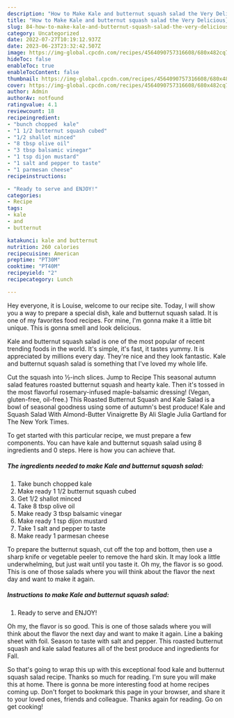 ```yaml
---
description: "How to Make Kale and butternut squash salad the Very Delicious}"
title: "How to Make Kale and butternut squash salad the Very Delicious}"
slug: 84-how-to-make-kale-and-butternut-squash-salad-the-very-delicious
category: Uncategorized
date: 2022-07-27T10:19:12.937Z
date: 2023-06-23T23:32:42.507Z
image: https://img-global.cpcdn.com/recipes/4564090757316608/680x482cq70/kale-and-butternut-squash-salad-recipe-main-photo.jpg
hideToc: false
enableToc: true
enableTocContent: false
thumbnail: https://img-global.cpcdn.com/recipes/4564090757316608/680x482cq70/kale-and-butternut-squash-salad-recipe-main-photo.jpg
cover: https://img-global.cpcdn.com/recipes/4564090757316608/680x482cq70/kale-and-butternut-squash-salad-recipe-main-photo.jpg
author: Admin
authorAv: notfound
ratingvalue: 4.1
reviewcount: 18
recipeingredient:
- "bunch chopped  kale"
- "1 1/2 butternut squash cubed"
- "1/2 shallot minced"
- "8 tbsp olive oil"
- "3 tbsp balsamic vinegar"
- "1 tsp dijon mustard"
- "1 salt and pepper to taste"
- "1 parmesan cheese"
recipeinstructions:

- "Ready to serve and ENJOY!"
categories:
- Recipe
tags:
- kale
- and
- butternut

katakunci: kale and butternut 
nutrition: 260 calories
recipecuisine: American
preptime: "PT30M"
cooktime: "PT40M"
recipeyield: "2"
recipecategory: Lunch

---
```



Hey everyone, it is Louise, welcome to our recipe site. Today, I will show you a way to prepare a special dish, kale and butternut squash salad. It is one of my favorites food recipes. For mine, I'm gonna make it a little bit unique. This is gonna smell and look delicious.

Kale and butternut squash salad is one of the most popular of recent trending foods in the world. It's simple, it's fast, it tastes yummy. It is appreciated by millions every day. They're nice and they look fantastic. Kale and butternut squash salad is something that I've loved my whole life.

Cut the squash into ½-inch slices. Jump to Recipe This seasonal autumn salad features roasted butternut squash and hearty kale. Then it&#39;s tossed in the most flavorful rosemary-infused maple-balsamic dressing! (Vegan, gluten-free, oil-free.) This Roasted Butternut Squash and Kale Salad is a bowl of seasonal goodness using some of autumn&#39;s best produce! Kale and Squash Salad With Almond-Butter Vinaigrette By Ali Slagle Julia Gartland for The New York Times.


To get started with this particular recipe, we must prepare a few components. You can have kale and butternut squash salad using 8 ingredients and 0 steps. Here is how you can achieve that.

<!--inarticleads1-->

##### The ingredients needed to make Kale and butternut squash salad:

1. Take bunch chopped  kale
1. Make ready 1 1/2 butternut squash cubed
1. Get 1/2 shallot minced
1. Take 8 tbsp olive oil
1. Make ready 3 tbsp balsamic vinegar
1. Make ready 1 tsp dijon mustard
1. Take 1 salt and pepper to taste
1. Make ready 1 parmesan cheese


To prepare the butternut squash, cut off the top and bottom, then use a sharp knife or vegetable peeler to remove the hard skin. It may look a little underwhelming, but just wait until you taste it. Oh my, the flavor is so good. This is one of those salads where you will think about the flavor the next day and want to make it again. 

<!--inarticleads2-->

##### Instructions to make Kale and butternut squash salad:


1. Ready to serve and ENJOY!

Oh my, the flavor is so good. This is one of those salads where you will think about the flavor the next day and want to make it again. Line a baking sheet with foil. Season to taste with salt and pepper. This roasted butternut squash and kale salad features all of the best produce and ingredients for Fall. 

So that's going to wrap this up with this exceptional food kale and butternut squash salad recipe. Thanks so much for reading. I'm sure you will make this at home. There is gonna be more interesting food at home recipes coming up. Don't forget to bookmark this page in your browser, and share it to your loved ones, friends and colleague. Thanks again for reading. Go on get cooking!
